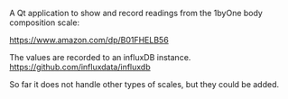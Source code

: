 A Qt application to show and record readings from the 1byOne
body composition scale:

https://www.amazon.com/dp/B01FHELB56

The values are recorded to an influxDB instance.
https://github.com/influxdata/influxdb

So far it does not handle other types of scales, but they
could be added.

